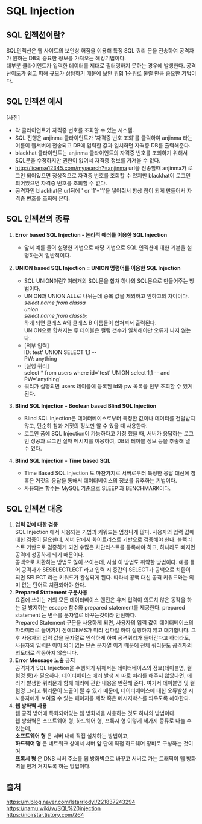 # SQL Injection

## SQL 인젝션이란?
SQL인젝션은 웹 사이트의 보안상 허점을 이용해 특정 SQL 쿼리 문을 전송하여 공격자가 원하는 DB의 중요한 정보를 가져오는 해킹기법이다.  
대부분 클라이언트가 입력한 데이터를 제대로 필터링하지 못하는 경우에 발생한다. 공격 난이도가 쉽고 피해 규모가 상당하기 때문에 보안 위협 1순위로 불릴 만큼 중요한 기법이다.

## SQL 인젝션 예시
[사진]

- 각 클라이언트가 자격증 번호를 조회할 수 있는 시스템.
- SQL 진행은 anjinma 클라이언트가 '자격증 번호 조회'를 클릭하여 anjinma 라는 이름이 웹서버에 전송되고 DB에 입력한 값과 일치하면 자격증 DB를 출력해준다.
- blackhat 클라이언트는 anjinma 클라이언트의 자격증 번호를 조회하기 위해서 SQL문을 수정하지만 권한이 없어서 자격증 정보를 가져올 수 없다.
- http://license12345.com/mysearch?=anjinma url을 전송할때 anjinma가 로그인 되어있으면 정상적으로 자격증 번호를 조회할 수 있지만 blackhat이 로그인 되어있으면 자격증 번호를 조회할 수 없다.
- 공격자인 blackhat은 url뒤에 ' or '1'='1'을 넣어줘서 항상 참이 되게 만들어서 자격증 번호를 조회해 온다.

## SQL 인젝션의 종류

1. **Error based SQL Injection - 논리적 에러를 이용한 SQL Injection**  
    - 앞서 예를 들어 설명한 기법으로 해당 기법으로 SQL 인젝션에 대한 기본을 설명하는게 일반적이다.
2. **UNION based SQL Injection = UNION 명령어를 이용한 SQL Injection** 
    - SQL UNION이란? 여러개의 SQL문을 합쳐 하나의 SQL문으로 만들어주는 방법이다.  
    - UNION과 UNION ALL로 나뉘는데 중복 값을 제외하고 안하고의 차이이다.  
        *select name from classa*   
        *union*   
        *select name from classb;*   
        하게 되면 클래스 A와 클래스 B 이름들이 합쳐져서 출력된다.   
        UNION으로 합쳐지는 두 테이블은 컬럼 갯수가 일치해야만 오류가 나지 않는다.  
    - [외부 입력]  
        ID: test' UNION SELECT 1,1 --  
        PW: anything
    - [실행 쿼리]  
        select * from users where id='test' UNION select 1,1 -- and PW='anything'
    - 쿼리가 실행되면 users 테이블에 등록된 id와 pw 목록을 전부 조회할 수 있게 된다.
3. **Blind SQL Injection - Boolean based Blind SQL Injection**  
    - Blind SQL Injection은 데이터베이스로부터 특정한 값이나 데이터를 전달받지 않고, 단순히 참과 거짓의 정보만 알 수 있을 때 사용한다. 
    - 로그인 폼에 SQL Injection이 가능하다고 가정 했을 때, 서버가 응답하는 로그인 성공과 로그인 실패 메시지를 이용하여, DB의 테이블 정보 등을 추출해 낼 수 있다.

4. **Blind SQL Injection - Time based SQL**
    - Time Based SQL Injection 도 마찬가지로 서버로부터 특정한 응답 대신에 참 혹은 거짓의 응답을 통해서 데이터베이스의 정보를 유추하는 기법이다. 
    - 사용되는 함수는 MySQL 기준으로 SLEEP 과 BENCHMARK이다.


## SQL 인젝션 대응
1. **입력 값에 대한 검증**  
    SQL Injection 에서 사용되는 기법과 키워드는 엄청나게 많다. 사용자의 입력 값에 대한 검증이 필요한데, 서버 단에서 화이트리스트 기반으로 검증해야 한다. 블랙리스트 기반으로 검증하게 되면 수많은 차단리스트를 등록해야 하고, 하나라도 빠지면 공격에 성공하게 되기 때문이다.   
    공백으로 치환하는 방법도 많이 쓰이는데, 사실 이 방법도 취약한 방법이다. 예를 들어 공격자가 SESELECTLECT 라고 입력 시 중간의 SELECT가 공백으로 치환이 되면 SELECT 라는 키워드가 완성되게 된다. 따라서 공백 대신 공격 키워드와는 의미 없는 단어로 치환되어야 한다.
2. **Prepared Statement 구문사용**  
    요즘에 쓰이는 거의 모든 데이터베이스 엔진은 유저 입력이 의도치 않은 동작을 하는 걸 방지하는 escape 함수와 prepared statement를 제공한다. prepared statement 는 변수를 문자열로 바꾸는것이라 안전하다.  
    Prepared Statement 구문을 사용하게 되면, 사용자의 입력 값이 데이터베이스의 파라미터로 들어가기 전에DBMS가 미리 컴파일 하여 실행하지 않고 대기합니다. 그 후 사용자의 입력 값을 문자열로 인식하게 하여 공격쿼리가 들어간다고 하더라도, 사용자의 입력은 이미 의미 없는 단순 문자열 이기 때문에 전체 쿼리문도 공격자의 의도대로 작동하지 않습니다.
3. **Error Message 노출 금지**  
    공격자가 SQL Injection을 수행하기 위해서는 데이터베이스의 정보(테이블명, 컬럼명 등)가 필요하다. 데이터베이스 에러 발생 시 따로 처리를 해주지 않았다면, 에러가 발생한 쿼리문과 함께 에러에 관한 내용을 반환해 준다. 여기서 테이블명 및 컬럼명 그리고 쿼리문이 노출이 될 수 있기 때문에, 데이터베이스에 대한 오류발생 시 사용자에게 보여줄 수 있는 페이지를 제작 혹은 메시지박스를 띄우도록 해야한다.
4. **웹 방화벽 사용**  
    웹 공격 방어에 특화되어있는 웹 방화벽을 사용하는 것도 하나의 방법이다.  
    웹 방화벽은 소프트웨어 형, 하드웨어 형, 프록시 형 이렇게 세가지 종류로 나눌 수 있는데,   
    **소프트웨어 형** 은 서버 내에 직접 설치하는 방법이고,  
    **하드웨어 형** 은 네트워크 상에서 서버 앞 단에 직접 하드웨어 장비로 구성하는 것이며  
    **프록시 형** 은 DNS 서버 주소를 웹 방화벽으로 바꾸고 서버로 가는 트래픽이 웹 방화벽을 먼저 거치도록 하는 방법이다.

## 출처
https://m.blog.naver.com/lstarrlodyl/221837243294  
https://namu.wiki/w/SQL%20injection  
https://noirstar.tistory.com/264  